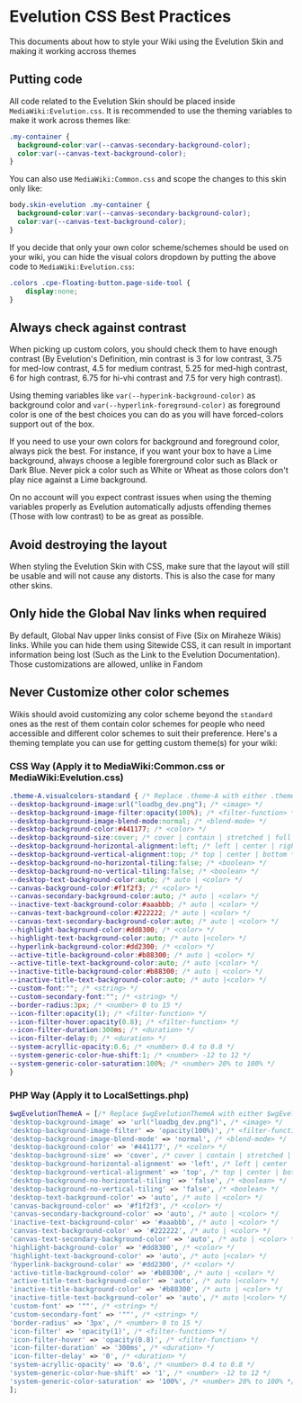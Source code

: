 # Evelution CSS Best Practices
This documents about how to style your Wiki using the Evelution Skin and making it working accross themes

## Putting code
All code related to the Evelution Skin should be placed inside ``MediaWiki:Evelution.css``. It is recommended to use the theming variables to make it work across themes like:
```css
.my-container {
  background-color:var(--canvas-secondary-background-color);
  color:var(--canvas-text-background-color);
}
```

You can also use ``MediaWiki:Common.css`` and scope the changes to this skin only like:
```css
body.skin-evelution .my-container {
  background-color:var(--canvas-secondary-background-color);
  color:var(--canvas-text-background-color);
}
```

If you decide that only your own color scheme/schemes should be used on your wiki, you can hide the visual colors dropdown by putting the above code to ``MediaWiki:Evelution.css``:
```css
.colors .cpe-floating-button.page-side-tool {
	display:none;
}
```

## Always check against contrast
When picking up custom colors, you should check them to have enough contrast (By Evelution's Definition, min contrast is 3 for low contrast, 3.75 for med-low contrast, 4.5 for medium contrast, 5.25 for med-high contrast, 6 for high contrast, 6.75 for hi-vhi contrast and 7.5 for very high contrast). 

Using theming variables like ``var(--hyperink-background-color)`` as background color and ``var(--hyperlink-foreground-color)`` as foreground color is one of the best choices you can do as you will have forced-colors support out of the box.

If you need to use your own colors for background and foreground color, always pick the best. For instance, if you want your box to have a Lime background, always choose a legible forerground color such as Black or Dark Blue. Never pick a color such as White or Wheat as those colors don't play nice against a Lime background.

On no account will you expect contrast issues when using the theming variables properly as Evelution automatically adjusts offending themes (Those with low contrast) to be as great as possible.

## Avoid destroying the layout
When styling the Evelution Skin with CSS, make sure that the layout will still be usable and will not cause any distorts. This is also the case for many other skins.

## Only hide the Global Nav links when required
By default, Global Nav upper links consist of Five (Six on Miraheze Wikis) links. While you can hide them using Sitewide CSS, it can result in important information being lost (Such as the Link to the Evelution Documentation). Those customizations are allowed, unlike in Fandom

## Never Customize other color schemes
Wikis should avoid customizing any color scheme beyond the ``standard`` ones as the rest of them contain color schemes for people who need accessible and different color schemes to suit their preference. Here's a theming template you can use for getting custom theme(s) for your wiki:
### CSS Way (Apply it to MediaWiki:Common.css or MediaWiki:Evelution.css)
```css
.theme-A.visualcolors-standard { /* Replace .theme-A with either .theme-B, .theme-C, .theme-D, .theme-E, .theme-F, .theme-G, .theme-H if you want to target the other 7 slots, otherwise don't replace .theme-A with anything */ 
--desktop-background-image:url("loadbg_dev.png"); /* <image> */
--desktop-background-image-filter:opacity(100%); /* <filter-function> */
--desktop-background-image-blend-mode:normal; /* <blend-mode> */
--desktop-background-color:#441177; /* <color> */
--desktop-background-size:cover; /* cover | contain | stretched | full */
--desktop-background-horizontal-alignment:left; /* left | center | right */
--desktop-background-vertical-alignment:top; /* top | center | bottom */
--desktop-background-no-horizontal-tiling:false; /* <boolean> */
--desktop-background-no-vertical-tiling:false; /* <boolean> */
--desktop-text-background-color:auto; /* auto | <color> */
--canvas-background-color:#f1f2f3; /* <color> */
--canvas-secondary-background-color:auto; /* auto | <color> */
--inactive-text-background-color:#aaabbb; /* auto | <color> */
--canvas-text-background-color:#222222; /* auto | <color> */
--canvas-text-secondary-background-color:auto; /* auto | <color> */
--highlight-background-color:#dd8300; /* <color> */
--highlight-text-background-color:auto; /* auto |<color> */
--hyperlink-background-color:#dd2300; /* <color> */
--active-title-background-color:#b88300; /* auto | <color> */
--active-title-text-background-color:auto; /* auto |<color> */
--inactive-title-background-color:#b88300; /* auto | <color> */
--inactive-title-text-background-color:auto; /* auto |<color> */
--custom-font:""; /* <string> */
--custom-secondary-font:""; /* <string> */
--border-radius:3px; /* <number> 0 to 15 */
--icon-filter:opacity(1); /* <filter-function> */
--icon-filter-hover:opacity(0.8); /* <filter-function> */
--icon-filter-duration:300ms; /* <duration> */
--icon-filter-delay:0; /* <duration> */
--system-acryllic-opacity:0.6; /* <number> 0.4 to 0.8 */
--system-generic-color-hue-shift:1; /* <number> -12 to 12 */
--system-generic-color-saturation:100%; /* <number> 20% to 100% */
}
```

### PHP Way (Apply it to LocalSettings.php)
```php
$wgEvelutionThemeA = [/* Replace $wgEvelutionThemeA with either $wgEvelutionThemeB, $wgEvelutionThemeC, $wgEvelutionThemeD, $wgEvelutionThemeE, $wgEvelutionThemeF, $wgEvelutionThemeG, $wgEvelutionThemeH if you want to target the other 7 slots, otherwise don't replace $wgEvelutionThemeA with anything */ 
'desktop-background-image' => 'url("loadbg_dev.png")', /* <image> */
'desktop-background-image-filter' => 'opacity(100%)', /* <filter-function> */
'desktop-background-image-blend-mode' => 'normal', /* <blend-mode> */
'desktop-background-color' => '#441177', /* <color> */
'desktop-background-size' => 'cover', /* cover | contain | stretched | full */
'desktop-background-horizontal-alignment' => 'left', /* left | center | right */
'desktop-background-vertical-alignment' => 'top', /* top | center | bottom */
'desktop-background-no-horizontal-tiling' => 'false', /* <boolean> */
'desktop-background-no-vertical-tiling' => 'false', /* <boolean> */
'desktop-text-background-color' => 'auto', /* auto | <color> */
'canvas-background-color' => '#f1f2f3', /* <color> */
'canvas-secondary-background-color' => 'auto', /* auto | <color> */
'inactive-text-background-color' => '#aaabbb', /* auto | <color> */
'canvas-text-background-color' => '#222222', /* auto | <color> */
'canvas-text-secondary-background-color' => 'auto', /* auto | <color> */
'highlight-background-color' => '#dd8300', /* <color> */
'highlight-text-background-color' => 'auto', /* auto |<color> */
'hyperlink-background-color' => '#dd2300', /* <color> */
'active-title-background-color' => '#b88300', /* auto | <color> */
'active-title-text-background-color' => 'auto', /* auto |<color> */
'inactive-title-background-color' => '#b88300', /* auto | <color> */
'inactive-title-text-background-color' => 'auto', /* auto |<color> */
'custom-font' => '""', /* <string> */
'custom-secondary-font' => '""', /* <string> */
'border-radius' => '3px', /* <number> 0 to 15 */
'icon-filter' => 'opacity(1)', /* <filter-function> */
'icon-filter-hover' => 'opacity(0.8)', /* <filter-function> */
'icon-filter-duration' => '300ms', /* <duration> */
'icon-filter-delay' => '0', /* <duration> */
'system-acryllic-opacity' => '0.6', /* <number> 0.4 to 0.8 */
'system-generic-color-hue-shift' => '1', /* <number> -12 to 12 */
'system-generic-color-saturation' => '100%', /* <number> 20% to 100% */
];

```